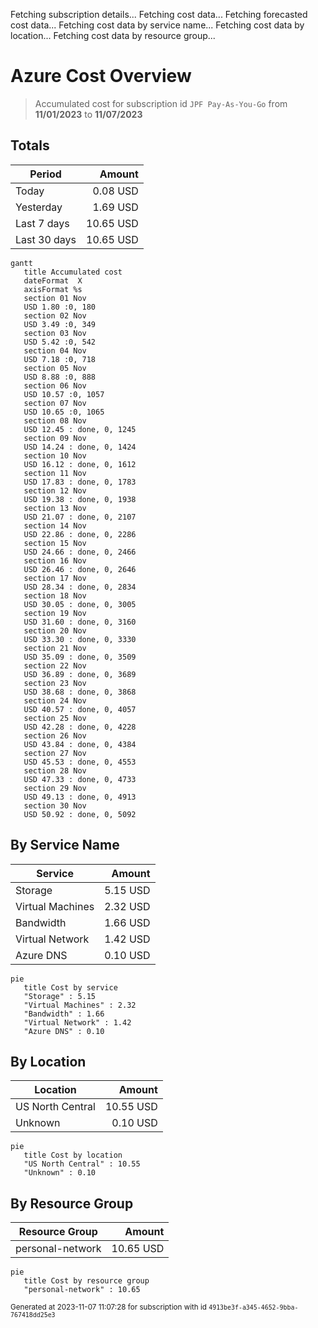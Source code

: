 Fetching subscription details...
Fetching cost data...
Fetching forecasted cost data...
Fetching cost data by service name...
Fetching cost data by location...
Fetching cost data by resource group...
# Azure Cost Overview

> Accumulated cost for subscription id `JPF Pay-As-You-Go` from **11/01/2023** to **11/07/2023**

## Totals

|Period|Amount|
|---|---:|
|Today|0.08 USD|
|Yesterday|1.69 USD|
|Last 7 days|10.65 USD|
|Last 30 days|10.65 USD|

```mermaid
gantt
   title Accumulated cost
   dateFormat  X
   axisFormat %s
   section 01 Nov
   USD 1.80 :0, 180
   section 02 Nov
   USD 3.49 :0, 349
   section 03 Nov
   USD 5.42 :0, 542
   section 04 Nov
   USD 7.18 :0, 718
   section 05 Nov
   USD 8.88 :0, 888
   section 06 Nov
   USD 10.57 :0, 1057
   section 07 Nov
   USD 10.65 :0, 1065
   section 08 Nov
   USD 12.45 : done, 0, 1245
   section 09 Nov
   USD 14.24 : done, 0, 1424
   section 10 Nov
   USD 16.12 : done, 0, 1612
   section 11 Nov
   USD 17.83 : done, 0, 1783
   section 12 Nov
   USD 19.38 : done, 0, 1938
   section 13 Nov
   USD 21.07 : done, 0, 2107
   section 14 Nov
   USD 22.86 : done, 0, 2286
   section 15 Nov
   USD 24.66 : done, 0, 2466
   section 16 Nov
   USD 26.46 : done, 0, 2646
   section 17 Nov
   USD 28.34 : done, 0, 2834
   section 18 Nov
   USD 30.05 : done, 0, 3005
   section 19 Nov
   USD 31.60 : done, 0, 3160
   section 20 Nov
   USD 33.30 : done, 0, 3330
   section 21 Nov
   USD 35.09 : done, 0, 3509
   section 22 Nov
   USD 36.89 : done, 0, 3689
   section 23 Nov
   USD 38.68 : done, 0, 3868
   section 24 Nov
   USD 40.57 : done, 0, 4057
   section 25 Nov
   USD 42.28 : done, 0, 4228
   section 26 Nov
   USD 43.84 : done, 0, 4384
   section 27 Nov
   USD 45.53 : done, 0, 4553
   section 28 Nov
   USD 47.33 : done, 0, 4733
   section 29 Nov
   USD 49.13 : done, 0, 4913
   section 30 Nov
   USD 50.92 : done, 0, 5092
```

## By Service Name

|Service|Amount|
|---|---:|
|Storage|5.15 USD|
|Virtual Machines|2.32 USD|
|Bandwidth|1.66 USD|
|Virtual Network|1.42 USD|
|Azure DNS|0.10 USD|

```mermaid
pie
   title Cost by service
   "Storage" : 5.15
   "Virtual Machines" : 2.32
   "Bandwidth" : 1.66
   "Virtual Network" : 1.42
   "Azure DNS" : 0.10
```

## By Location

|Location|Amount|
|---|---:|
|US North Central|10.55 USD|
|Unknown|0.10 USD|

```mermaid
pie
   title Cost by location
   "US North Central" : 10.55
   "Unknown" : 0.10
```

## By Resource Group

|Resource Group|Amount|
|---|---:|
|personal-network|10.65 USD|

```mermaid
pie
   title Cost by resource group
   "personal-network" : 10.65
```

<sup>Generated at 2023-11-07 11:07:28 for subscription with id `4913be3f-a345-4652-9bba-767418dd25e3`</sup>
